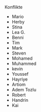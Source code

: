  Konflikte
 
- Mario
- Herby
- Stina
- Lea G. 
- Benni
- Tim
- Mark 
- Steven
- Mohamed
- Muhammed
- kevin
- Youssef
- Hayriye
- Artiom
- Adem Tozlu
- Robert
-  Handrin
- Kai



